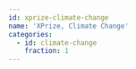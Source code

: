 ```yaml
---
id: xprize-climate-change
name: 'XPrize, Climate Change'
categories:
  - id: climate-change
    fraction: 1
---
```

